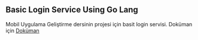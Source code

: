 ## Basic Login Service Using Go Lang

Mobil Uygulama Geliştirme dersinin projesi için basit login servisi. 
Doküman için [Doküman](https://yusufozgul.com/devs/mobilProje/doc/)
